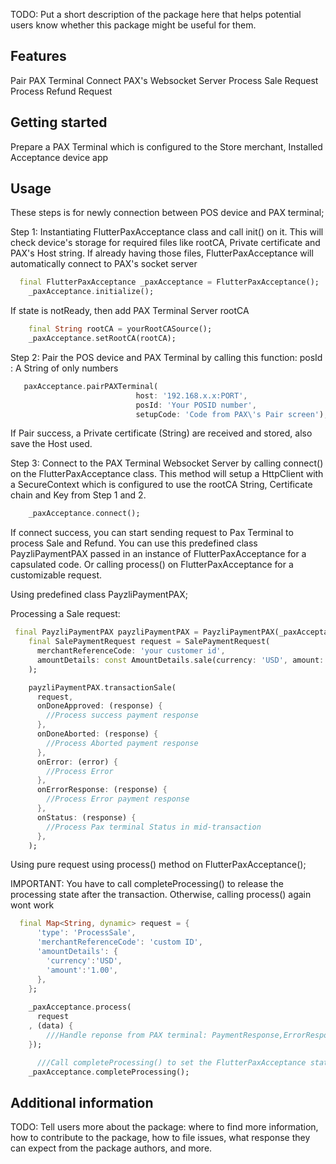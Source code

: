 <!--
This README describes the package. If you publish this package to pub.dev,
this README's contents appear on the landing page for your package.

For information about how to write a good package README, see the guide for
[writing package pages](https://dart.dev/guides/libraries/writing-package-pages).

For general information about developing packages, see the Dart guide for
[creating packages](https://dart.dev/guides/libraries/create-library-packages)
and the Flutter guide for
[developing packages and plugins](https://flutter.dev/developing-packages).
-->

TODO: Put a short description of the package here that helps potential users
know whether this package might be useful for them. 

## Features


Pair PAX Terminal
Connect PAX's Websocket Server
Process Sale Request
Process Refund Request



## Getting started

Prepare a PAX Terminal which is configured to the Store merchant, Installed Acceptance device app

## Usage

These steps is for newly connection between POS device and PAX terminal;

Step 1:
Instantiating FlutterPaxAcceptance class and call init() on it. 
This will check device's storage for required files like rootCA, Private certificate and PAX's Host string.
If  already having those files, FlutterPaxAcceptance will automatically connect to PAX's socket server
```dart
  final FlutterPaxAcceptance _paxAcceptance = FlutterPaxAcceptance();
    _paxAcceptance.initialize();
```

If state is notReady, then add PAX Terminal Server rootCA

```dart
    final String rootCA = yourRootCASource();
    _paxAcceptance.setRootCA(rootCA);
```

Step 2:
Pair the POS device and PAX Terminal by calling this function:
posId : A String of only numbers

```dart
   paxAcceptance.pairPAXTerminal(
                            host: '192.168.x.x:PORT',
                            posId: 'Your POSID number',
                            setupCode: 'Code from PAX\'s Pair screen');
```
If Pair success, a Private certificate (String) are received and stored, also save the Host used.

Step 3: 
Connect to the PAX Terminal Websocket Server by calling connect() on the FlutterPaxAcceptance class.
This method will setup a HttpClient with a SecureContext which is configured to use the rootCA String,  Certificate chain and Key from Step 1 and 2.

```dart
    _paxAcceptance.connect();
```

If connect success, you can start sending request to Pax Terminal to process Sale and Refund.
You can use this predefined class PayzliPaymentPAX passed in an instance of FlutterPaxAcceptance for a capsulated code. Or calling process() on FlutterPaxAcceptance for a customizable request.

Using predefined class PayzliPaymentPAX;

Processing a Sale request:

```dart
 final PayzliPaymentPAX payzliPaymentPAX = PayzliPaymentPAX(_paxAcceptance);
    final SalePaymentRequest request = SalePaymentRequest(
      merchantReferenceCode: 'your customer id',
      amountDetails: const AmountDetails.sale(currency: 'USD', amount: '1.00'),
    );

    payzliPaymentPAX.transactionSale(
      request,
      onDoneApproved: (response) {
        //Process success payment response
      },
      onDoneAborted: (response) {
        //Process Aborted payment response
      },
      onError: (error) {
        //Process Error
      },
      onErrorResponse: (response) {
        //Process Error payment response
      },
      onStatus: (response) {
        //Process Pax terminal Status in mid-transaction
      },
    );
```
Using pure request using process() method on  FlutterPaxAcceptance();

IMPORTANT: You have to call  completeProcessing() to release the processing state after the transaction. Otherwise, calling process() again wont work

```dart
  final Map<String, dynamic> request = {
      'type': 'ProcessSale',
      'merchantReferenceCode': 'custom ID',
      'amountDetails': {
        'currency':'USD',
        'amount':'1.00',
      },
    };
   
    _paxAcceptance.process( 
      request
    , (data) { 
        ///Handle reponse from PAX terminal: PaymentResponse,ErrorResponse,...
    });

      ///Call completeProcessing() to set the FlutterPaxAcceptance state back to 'connected' to be able to process later request.
    _paxAcceptance.completeProcessing();
```




## Additional information

TODO: Tell users more about the package: where to find more information, how to
contribute to the package, how to file issues, what response they can expect
from the package authors, and more.
